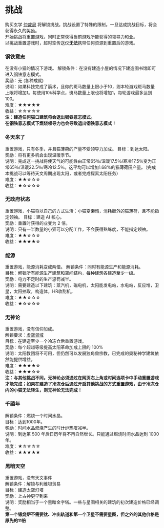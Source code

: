 # 挑战

   购买玄学 <a href="?file=001-猫咪百科/03-科学/02-玄学#仲裁局">仲裁局</a> 将解锁挑战。挑战设置了特殊的限制，一旦达成挑战目标，将会获得永久的奖励。  
   开始挑战将重置游戏，同时正常获得当前游戏所能获得的领导力和业。  
   以挑战重置游戏时，超时空传送仪**无法**携带任何资源到重置后的游戏。

### 钢铁意志

在没有小猫的情况下游戏。 
解锁条件：在没有建造小屋的情况下建造图书馆即可进入钢铁意志模式。  
奖励：无  (各种成就) <br>
说明：如果科技完成了箭术，且你的斑马数量上限小于10，则本轮游戏斑马数量上限将增加1。每使用10k科学点，斑马数量上限也将增加1，每轮游戏最多达到100。<br>
难度：★★★★★<br>
收益：☆☆☆☆☆<br>
**注：建造任何猫口建筑将会退出钢铁意志模式。<br>在钢铁意志模式下燃烧领导力也会导致退出钢铁意志模式！**

### 冬天来了

重置游戏，只有冬季，并且猫薄荷的产量不受领导力加成。
目标：到达太阳。  
奖励：将有更多机会出现温暖季节。  
说明：完成这一挑战将使天气的可能性由正常65％/温暖17.5％/寒冷17.5％变为正常65％/温暖22.5％/寒冷12.5％。这平均可以增加1.68%的猫薄荷田产量。（完成本挑战可以等待天文周期出现太阳，或者完成探索太阳任务）<br>
难度：★★☆☆☆<br>
收益：★☆☆☆☆<br>

### 无政府状态

重置游戏，小猫将以自己的方式生活：小猫变懒惰，消耗额外的猫薄荷，且不能指定领袖。 
目标：建造 AI 核心。  
奖励：重置时获得的业变为 2 倍。  
说明：只有一半数量的小猫可以分配工作，不会获得熟练度，不能指定领袖。<br>
难度：★★☆☆☆<br>
收益：★★★★☆<br>

### 能源

重置游戏，能源消耗变成两倍。
解锁条件：同时有能源生产和能源消耗。  
目标：解锁所有能源生产建筑和空间结构，每种建筑各建造至少一级。  
奖励：电力不足时的生产惩罚减半。  
说明：需要建造以下建筑：蒸汽机，磁电机，太阳能发电站，水电站，反应堆，卫星，太阳抽取，构造体，HR收割机。<br>
难度：★★☆☆☆<br>
收益：★☆☆☆☆<br>

### 无神论

重置游戏，没有信仰加成。  
解锁要求：<a href="?file=001-猫咪百科/03-科学/01-科学#虚空领域">虚空领域</a>   
目标：在建造至少一个冷冻仓后重置游戏。  
奖励：每个超越等级提高太阳革命加成上限的 100%  
说明：太阳教团将不可用，但仍然可以发展独角兽宗教，已完成的奥秘神学建筑依然能提供增益。<br>
难度：★★★★☆<br>
收益：★★★☆☆<br>
**注：与其他挑战不同，无神论必须通过在网页右上角或时间选项卡中手动重置游戏才能完成；如果在建造了冷冻仓后通过开启其他挑战的方式重置游戏，由于冷冻仓内的小猫无法转生，则无神论无法完成！**

### 千禧年

解锁条件：燃烧一个时间水晶。  
目标：达到1000年。  
奖励：时间水晶燃烧产生的时计炉热度减半。  
说明：到达第 500 年后日历年将不再自然增长。只能通过燃烧时间水晶达到 1000 年。<br>
难度：★☆☆☆☆<br>
收益：★★★★★<br> 

### 黑暗天空

重置游戏，没有天文事件<br>
解锁条件：解锁与利维坦贸易<br>
目标：建造太空灯塔<br>
奖励：上古神更早到来<br>
说明：奖励相当于一个黑暗金字塔。一些与星图相关的建筑的初次建造价格已经调整。<br>
**第一个锻烧炉不需要钛、冲出轨道和第一个卫星不需要星图，但之外的其他价格是原先的11倍**
